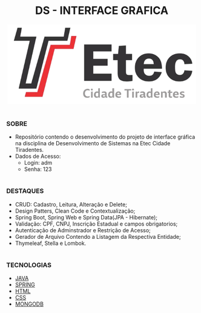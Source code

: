 <h1 align=center>DS - INTERFACE GRAFICA</h1>

<p align="center">
  <img src="etec.png" width="500">
</p>

#
### SOBRE

- Repositório contendo o desenvolvimento do projeto de interface gráfica na disciplina de Desenvolvimento de Sistemas na Etec Cidade Tiradentes.
- Dados de Acesso:
  - Login: adm
  - Senha: 123

#
### DESTAQUES

- CRUD: Cadastro, Leitura, Alteração e Delete;
- Design Patters, Clean Code e Contextualização;
- Spring Boot, Spring Web e Spring Data(JPA - Hibernate);
- Validação: CPF, CNPJ, Inscrição Estadual e campos obrigatorios;
- Autenticação de Adminstrador e Restrição de Acesso;
- Gerador de Arquivo Contendo a Listagem da Respectiva Entidade;
- Thymeleaf, Stella e Lombok.

#
### TECNOLOGIAS
- [JAVA]()
- [SPRING]()
- [HTML]()
- [CSS]()
- [MONGODB]()
